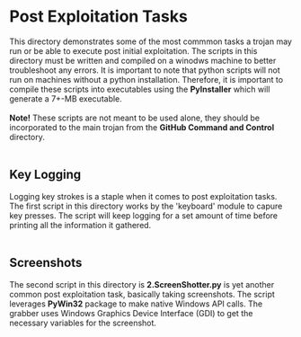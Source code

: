 # Post Exploitation Tasks
This directory demonstrates some of the most commmon tasks a trojan may run or be able to execute post initial exploitation. The scripts in this directory must be written and compiled on a winodws machine to better 
troubleshoot any errors. It is important to note that python scripts will not run on machines without a python installation. Therefore, it is important to compile these scripts into executables using the 
<b>PyInstaller</b> which will generate a 7+-MB executable.<br><br>
<b>Note!</b> These scripts are not meant to be used alone, they should be incorporated to the main trojan from the <b>GitHub Command and Control</b> directory.
<br>
<br>

## Key Logging
Logging key strokes is a staple when it comes to post exploitation tasks. The first script in this directory works by the 'keyboard' module to capure key presses. The script will keep logging for a set amount of time before printing all the information it gathered.
<br>
<br>

## Screenshots
The second script in this directory is <b>2.ScreenShotter.py</b> is yet another common post exploitation task, basically taking screenshots. The script leverages <b>PyWin32</b> package to make native Windows API calls. The grabber uses Windows Graphics Device Interface (GDI) to get the necessary variables for the screenshot.
